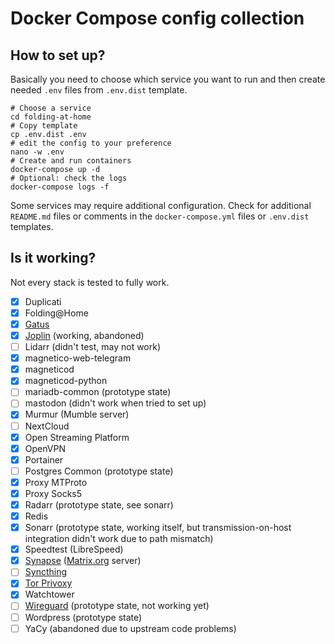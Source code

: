 # Docker Compose config collection

## How to set up?

Basically you need to choose which service you want to run and then
create needed `.env` files from `.env.dist` template.

```shell
# Choose a service
cd folding-at-home
# Copy template
cp .env.dist .env
# edit the config to your preference
nano -w .env
# Create and run containers
docker-compose up -d
# Optional: check the logs
docker-compose logs -f
```

Some services may require additional configuration. Check for additional `README.md` files
or comments in the `docker-compose.yml` files or `.env.dist` templates.

## Is it working?

Not every stack is tested to fully work.

- [x] Duplicati
- [x] Folding@Home
- [x] [Gatus](https://github.com/TwiN/gatus)
- [x] [Joplin](https://hub.docker.com/r/joplin/server) (working, abandoned)
- [ ] Lidarr (didn't test, may not work)
- [x] magnetico-web-telegram
- [x] magneticod
- [x] magneticod-python
- [ ] mariadb-common (prototype state)
- [ ] mastodon (didn't work when tried to set up)
- [x] Murmur (Mumble server)
- [ ] NextCloud
- [x] Open Streaming Platform
- [x] OpenVPN
- [x] Portainer
- [ ] Postgres Common (prototype state)
- [x] Proxy MTProto
- [x] Proxy Socks5
- [x] Radarr (prototype state, see sonarr)
- [x] Redis
- [x] Sonarr (prototype state, working itself, but transmission-on-host integration didn't work due to path mismatch)
- [x] Speedtest (LibreSpeed)
- [x] [Synapse](https://hub.docker.com/r/matrixdotorg/synapse) ([Matrix.org](https://matrix.org/) server)
- [ ] [Syncthing](https://hub.docker.com/r/linuxserver/syncthing)
- [x] [Tor Privoxy](https://hub.docker.com/r/dperson/torproxy)
- [x] Watchtower
- [ ] [Wireguard](https://hub.docker.com/r/cmulk/wireguard-docker) (prototype state, not working yet)
- [ ] Wordpress (prototype state)
- [ ] YaCy (abandoned due to upstream code problems)
